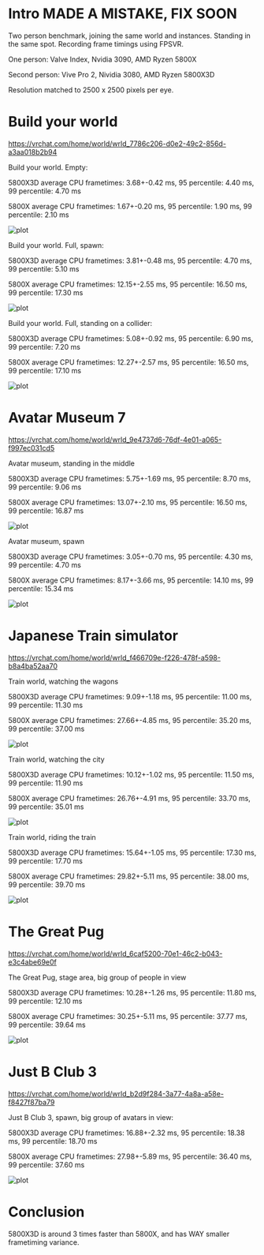 # Intro MADE A MISTAKE, FIX SOON

Two person benchmark, joining the same world and instances. Standing in the same spot. Recording frame timings using FPSVR.

One person: Valve Index, Nvidia 3090, AMD Ryzen 5800X

Second person: Vive Pro 2, Nividia 3080, AMD Ryzen 5800X3D

Resolution matched to 2500 x 2500 pixels per eye. 


# Build your world

https://vrchat.com/home/world/wrld_7786c206-d0e2-49c2-856d-a3aa018b2b94

Build your world. Empty:

5800X3D average CPU frametimes: 3.68+-0.42 ms, 95 percentile: 4.40 ms, 99 percentile: 4.70 ms

5800X average CPU frametimes: 1.67+-0.20 ms, 95 percentile: 1.90 ms, 99 percentile: 2.10 ms

![plot](./build_your_world_empty.png)


Build your world. Full, spawn:

5800X3D average CPU frametimes: 3.81+-0.48 ms, 95 percentile: 4.70 ms, 99 percentile: 5.10 ms

5800X average CPU frametimes: 12.15+-2.55 ms, 95 percentile: 16.50 ms, 99 percentile: 17.30 ms

![plot](./build_your_world_items-spawn.png)


Build your world. Full, standing on a collider:

5800X3D average CPU frametimes: 5.08+-0.92 ms, 95 percentile: 6.90 ms, 99 percentile: 7.20 ms

5800X average CPU frametimes: 12.27+-2.57 ms, 95 percentile: 16.50 ms, 99 percentile: 17.10 ms

![plot](./build_your_world_items-bed.png)


# Avatar Museum 7

https://vrchat.com/home/world/wrld_9e4737d6-76df-4e01-a065-f997ec031cd5

Avatar museum, standing in the middle

5800X3D average CPU frametimes: 5.75+-1.69 ms, 95 percentile: 8.70 ms, 99 percentile: 9.06 ms

5800X average CPU frametimes: 13.07+-2.10 ms, 95 percentile: 16.50 ms, 99 percentile: 16.87 ms

![plot](./avatar_museum_middle.png)



Avatar museum, spawn

5800X3D average CPU frametimes: 3.05+-0.70 ms, 95 percentile: 4.30 ms, 99 percentile: 4.70 ms

5800X average CPU frametimes: 8.17+-3.66 ms, 95 percentile: 14.10 ms, 99 percentile: 15.34 ms


![plot](./avatar_museum_spawn.png)


# Japanese Train simulator

https://vrchat.com/home/world/wrld_f466709e-f226-478f-a598-b8a4ba52aa70

Train world, watching the wagons

5800X3D average CPU frametimes: 9.09+-1.18 ms, 95 percentile: 11.00 ms, 99 percentile: 11.30 ms

5800X average CPU frametimes: 27.66+-4.85 ms, 95 percentile: 35.20 ms, 99 percentile: 37.00 ms

![plot](./train_world_spawn_wagons_tower.png)


Train world, watching the city

5800X3D average CPU frametimes: 10.12+-1.02 ms, 95 percentile: 11.50 ms, 99 percentile: 11.90 ms

5800X average CPU frametimes: 26.76+-4.91 ms, 95 percentile: 33.70 ms, 99 percentile: 35.01 ms

![plot](./train_world_spawn_city.png)



Train world, riding the train

5800X3D average CPU frametimes: 15.64+-1.05 ms, 95 percentile: 17.30 ms, 99 percentile: 17.70 ms

5800X average CPU frametimes: 29.82+-5.11 ms, 95 percentile: 38.00 ms, 99 percentile: 39.70 ms


![plot](./train_world_trainride.png)



# The Great Pug

https://vrchat.com/home/world/wrld_6caf5200-70e1-46c2-b043-e3c4abe69e0f

The Great Pug, stage area, big group of people in view

5800X3D average CPU frametimes: 10.28+-1.26 ms, 95 percentile: 11.80 ms, 99 percentile: 12.10 ms

5800X average CPU frametimes: 30.25+-5.11 ms, 95 percentile: 37.77 ms, 99 percentile: 39.64 ms

![plot](./the_great_pug_full_stage_area.png)


# Just B Club 3

https://vrchat.com/home/world/wrld_b2d9f284-3a77-4a8a-a58e-f8427f87ba79

Just B Club 3, spawn, big group of avatars in view:

5800X3D average CPU frametimes: 16.88+-2.32 ms, 95 percentile: 18.38 ms, 99 percentile: 18.70 ms

5800X average CPU frametimes: 27.98+-5.89 ms, 95 percentile: 36.40 ms, 99 percentile: 37.60 ms

![plot](./just_b_club_3_spawn_big_group_of_people.png)

# Conclusion

5800X3D is around 3 times faster than 5800X, and has WAY smaller frametiming variance.




